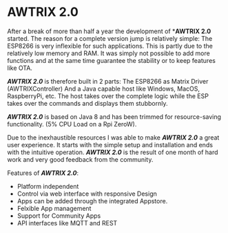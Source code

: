 # AWTRIX 2.0



After a break of more than half a year the development of ***AWTRIX 2.0** started.
The reason for a complete version jump is relatively simple:
The ESP8266 is very inflexible for such applications. This is partly due to the relatively low memory and RAM. It was simply not possible to add more functions and at the same time guarantee the stability or to keep features like OTA.

***AWTRIX 2.0*** is therefore built in 2 parts:
The ESP8266 as Matrix Driver (AWTRIXController)
And a Java capable host like Windows, MacOS, RaspberryPi, etc. The host takes over the complete logic while the ESP takes over the commands and displays them stubbornly.

***AWTRIX 2.0*** is based on Java 8 and has been trimmed for resource-saving functionality.
(5% CPU Load on a Rpi ZeroW).

Due to the inexhaustible resources I was able to make ***AWTRIX 2.0*** a great user experience. It starts with the simple setup and installation and ends with the intuitive operation. ***AWTRIX 2.0*** is the result of one month of hard work and very good feedback from the community.

Features of ***AWTRIX 2.0***:
- Platform independent
- Control via web interface with responsive Design
- Apps can be added through the integrated Appstore.
- Felxible App management
- Support for Community Apps
- API interfaces like MQTT and REST